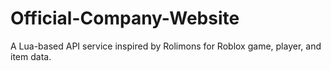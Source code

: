 # Official-Company-Website
A Lua-based API service inspired by Rolimons for Roblox game, player, and item data.

